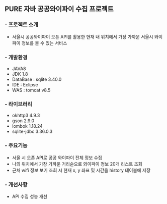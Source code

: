 ## PURE 자바 공공와이파이 수집 프로젝트

### - 프로젝트 소개
* 서울시 공공와이파이 오픈 API를 활용한 현재 내 위치에서 가장 가까운 서울시 와이파이 정보를 볼 수 있는 서비스

### - 개발환경
* JAVA8
* JDK 1.8
* DataBase : sqlite 3.40.0
* IDE : Eclipse
* WAS : tomcat v8.5

### - 라이브러리
* okhttp3 4.9.3
* gson 2.9.0
* lombok 1.18.24
* sqlite-jdbc 3.36.0.3

### - 주요기능
* 서울 시 오픈 API로 공공 와이파이 전체 정보 수집
* 나의 위치에서 가장 가까운 거리순으로 와이파이 정보 20개 리스트 조회
* 근처 wifi 정보 보기 조회 시 현재 x, y 좌표 및 시간을 history 테이블에 저장

### - 개선사항
* API 수집 성능 개선

